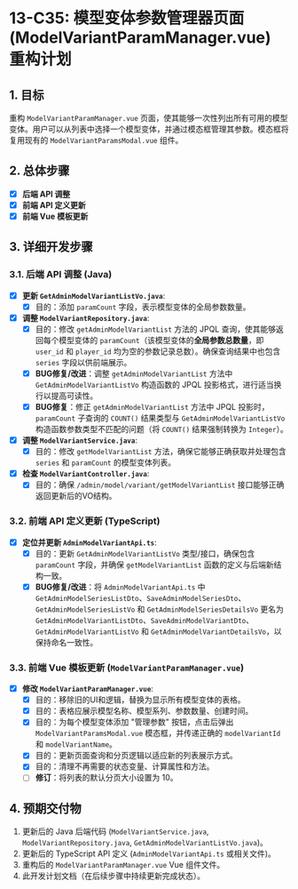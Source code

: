 # 13-C35: 模型变体参数管理器页面 (ModelVariantParamManager.vue) 重构计划

## 1. 目标

重构 `ModelVariantParamManager.vue` 页面，使其能够一次性列出所有可用的模型变体。用户可以从列表中选择一个模型变体，并通过模态框管理其参数。模态框将复用现有的 `ModelVariantParamsModal.vue` 组件。

## 2. 总体步骤

- [x] **后端 API 调整**
- [x] **前端 API 定义更新**
- [x] **前端 Vue 模板更新**

## 3. 详细开发步骤

### 3.1. 后端 API 调整 (Java)

-   [x] **更新 `GetAdminModelVariantListVo.java`**:
    -   [x] 目的：添加 `paramCount` 字段，表示模型变体的全局参数数量。
-   [x] **调整 `ModelVariantRepository.java`**:
    -   [x] 目的：修改 `getAdminModelVariantList` 方法的 JPQL 查询，使其能够返回每个模型变体的 `paramCount`（该模型变体的**全局参数总数量**，即 `user_id` 和 `player_id` 均为空的参数记录总数）。确保查询结果中也包含 `series` 字段以供前端展示。
    -   [x] **BUG修复/改进**：调整 `getAdminModelVariantList` 方法中 `GetAdminModelVariantListVo` 构造函数的 JPQL 投影格式，进行适当换行以提高可读性。
    -   [x] **BUG修复**：修正 `getAdminModelVariantList` 方法中 JPQL 投影时，`paramCount` 子查询的 `COUNT()` 结果类型与 `GetAdminModelVariantListVo` 构造函数参数类型不匹配的问题（将 `COUNT()` 结果强制转换为 `Integer`）。
-   [x] **调整 `ModelVariantService.java`**:
    -   [x] 目的：修改 `getModelVariantList` 方法，确保它能够正确获取并处理包含 `series` 和 `paramCount` 的模型变体列表。
-   [x] **检查 `ModelVariantController.java`**:
    -   [x] 目的：确保 `/admin/model/variant/getModelVariantList` 接口能够正确返回更新后的VO结构。

### 3.2. 前端 API 定义更新 (TypeScript)

-   [x] **定位并更新 `AdminModelVariantApi.ts`**:
    -   [x] 目的：更新 `GetAdminModelVariantListVo` 类型/接口，确保包含 `paramCount` 字段，并确保 `getModelVariantList` 函数的定义与后端新结构一致。
    -   [x] **BUG修复/改进**：将 `AdminModelVariantApi.ts` 中 `GetAdminModelSeriesListDto`、`SaveAdminModelSeriesDto`、`GetAdminModelSeriesListVo` 和 `GetAdminModelSeriesDetailsVo` 更名为 `GetAdminModelVariantListDto`、`SaveAdminModelVariantDto`、`GetAdminModelVariantListVo` 和 `GetAdminModelVariantDetailsVo`，以保持命名一致性。

### 3.3. 前端 Vue 模板更新 (`ModelVariantParamManager.vue`)

-   [x] **修改 `ModelVariantParamManager.vue`**:
    -   [x] 目的：移除旧的UI和逻辑，替换为显示所有模型变体的表格。
    -   [x] 目的：表格应展示模型名称、模型系列、参数数量、创建时间。
    -   [x] 目的：为每个模型变体添加 "管理参数" 按钮，点击后弹出 `ModelVariantParamsModal.vue` 模态框，并传递正确的 `modelVariantId` 和 `modelVariantName`。
    -   [x] 目的：更新页面查询和分页逻辑以适应新的列表展示方式。
    -   [x] 目的：清理不再需要的状态变量、计算属性和方法。
    -   [ ] **修订**：将列表的默认分页大小设置为 10。

## 4. 预期交付物

1.  更新后的 Java 后端代码 (`ModelVariantService.java`, `ModelVariantRepository.java`, `GetAdminModelVariantListVo.java`)。
2.  更新后的 TypeScript API 定义 (`AdminModelVariantApi.ts` 或相关文件)。
3.  重构后的 `ModelVariantParamManager.vue` Vue 组件文件。
4.  此开发计划文档（在后续步骤中持续更新完成状态）。 